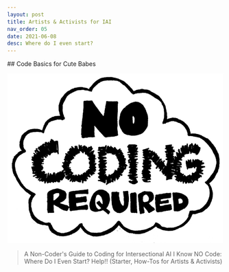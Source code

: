 ```yaml
---
layout: post
title: Artists & Activists for IAI
nav_order: 05
date: 2021-06-08
desc: Where do I even start?
---
```


<main class="zine">
<section class="zine-page page-1" markdown="1">
## Code Basics for Cute Babes

![nocode](../assets/img/NoCodingRequired.png)

>A Non-Coder's Guide to Coding for Intersectional AI
>I Know NO Code: Where Do I Even Start? Help!! (Starter, How-Tos for Artists & Activists)

</section>
</main>